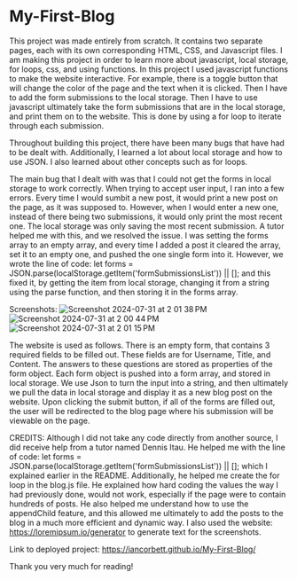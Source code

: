 # My-First-Blog
This project was made entirely from scratch. It contains two separate pages, each with its own corresponding HTML, CSS, and Javascript files. I am making this project in order to learn more about javascript, local storage, for loops, css, and using functions. In this project I used javascript functions to make the website interactive. For example, there is a toggle button that will change the color of the page and the text when it is clicked. Then I have to add the form submissions to the local storage. Then I have to use javascript ultimately take the form submissions that are in the local storage, and print them on to the website. This is done by using a for loop to iterate through each submission.

Throughout building this project, there have been many bugs that have had to be dealt with. Additionally, I learned a lot about local storage and how to use JSON. I also learned about other concepts such as for loops.

The main bug that I dealt with was that I could not get the forms in local storage to work correctly. When trying to accept user input, I ran into a few errors. Every time I would sumbit a new post, it would print a new post on the page, as it was supposed to. However, when I would enter a new one, instead of there being two submissions, it would only print the most recent one. The local storage was only saving the most recent submission. A tutor helped me with this, and we resolved the issue. I was setting the forms array to an empty array, and every time I added a post it cleared the array, set it to an empty one, and pushed the one single form into it. However, we wrote the line of code: let forms = JSON.parse(localStorage.getItem('formSubmissionsList')) || []; and this fixed it, by getting the item from local storage, changing it from a string using the parse function, and then storing it in the forms array.

Screenshots: ![Screenshot 2024-07-31 at 2 01 38 PM](https://github.com/user-attachments/assets/72e861b6-a9f5-4c22-bd21-41f9f70d5508)
![Screenshot 2024-07-31 at 2 00 44 PM](https://github.com/user-attachments/assets/1ab8df14-431b-4a33-aaaf-52ff6181e183)
![Screenshot 2024-07-31 at 2 01 15 PM](https://github.com/user-attachments/assets/a9ba5007-001d-4b37-b5ea-8c3d9e9caa81)


The website is used as follows. There is an empty form, that contains 3 required fields to be filled out. These fields are for Username, Title, and Content. The answers to these questions are stored as properties of the form object. Each form object is pushed into a form array, and stored in local storage. We use Json to turn the input into a string, and then ultimately we pull the data in local storage and display it as a new blog post on the website. Upon clicking the submit button, if all of the forms are filled out, the user will be redirected to the blog page where his submission will be viewable on the page.

CREDITS: Although I did not take any code directly from another source, I did receive help from a tutor named Dennis Itau. He helped me with the line of code: let forms = JSON.parse(localStorage.getItem('formSubmissionsList')) || []; which I explained earlier in the README. Additionally, he helped me create the for loop in the blog.js file. He explained how hard coding the values the way I had previously done, would  not work, especially if the page were to contain hundreds of posts. He also helped me understand how to use the appendChild feature, and this allowed me ultimately to add the posts to the blog in a much more efficient and dynamic way.
I also used the website: https://loremipsum.io/generator to generate text for the screenshots.

Link to deployed project: https://iancorbett.github.io/My-First-Blog/

Thank you very much for reading!


